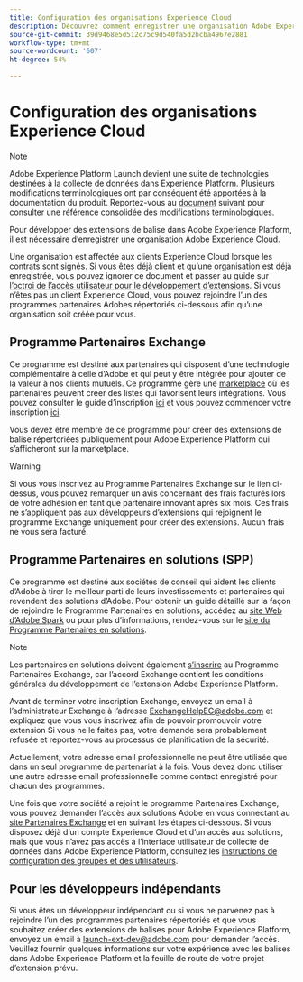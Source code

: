 ```yaml
---
title: Configuration des organisations Experience Cloud
description: Découvrez comment enregistrer une organisation Adobe Experience Cloud afin de commencer à développer des extensions pour Adobe Experience Platform.
source-git-commit: 39d9468e5d512c75c9d540fa5d2bcba4967e2881
workflow-type: tm+mt
source-wordcount: '607'
ht-degree: 54%

---
```


# Configuration des organisations Experience Cloud

>[!NOTE]
>
>Adobe Experience Platform Launch devient une suite de technologies destinées à la collecte de données dans Experience Platform. Plusieurs modifications terminologiques ont par conséquent été apportées à la documentation du produit. Reportez-vous au [document](../../term-updates.md) suivant pour consulter une référence consolidée des modifications terminologiques.

Pour développer des extensions de balise dans Adobe Experience Platform, il est nécessaire d’enregistrer une organisation Adobe Experience Cloud.

Une organisation est affectée aux clients Experience Cloud lorsque les contrats sont signés. Si vous êtes déjà client et qu’une organisation est déjà enregistrée, vous pouvez ignorer ce document et passer au guide sur [l’octroi de l’accès utilisateur pour le développement d’extensions](./access.md). Si vous n’êtes pas un client Experience Cloud, vous pouvez rejoindre l’un des programmes partenaires Adobes répertoriés ci-dessous afin qu’une organisation soit créée pour vous.

## Programme Partenaires Exchange

Ce programme est destiné aux partenaires qui disposent d’une technologie complémentaire à celle d’Adobe et qui peut y être intégrée pour ajouter de la valeur à nos clients mutuels. Ce programme gère une [marketplace](https://www.adobeexchange.com/experiencecloud.html) où les partenaires peuvent créer des listes qui favorisent leurs intégrations. Vous pouvez consulter le guide d’inscription [ici](https://partners.adobe.com/exchangeprogram/experiencecloud/reg-guide.html) et vous pouvez commencer votre inscription [ici](https://partners.adobe.com/exchangeprogram/experiencecloud/prereg.html).

Vous devez être membre de ce programme pour créer des extensions de balise répertoriées publiquement pour Adobe Experience Platform qui s’afficheront sur la marketplace.

>[!WARNING]
>
>Si vous vous inscrivez au Programme Partenaires Exchange sur le lien ci-dessus, vous pouvez remarquer un avis concernant des frais facturés lors de votre adhésion en tant que partenaire innovant après six mois. Ces frais ne s’appliquent pas aux développeurs d’extensions qui rejoignent le programme Exchange uniquement pour créer des extensions. Aucun frais ne vous sera facturé.

## Programme Partenaires en solutions (SPP)

Ce programme est destiné aux sociétés de conseil qui aident les clients d’Adobe à tirer le meilleur parti de leurs investissements et partenaires qui revendent des solutions d’Adobe. Pour obtenir un guide détaillé sur la façon de rejoindre le Programme Partenaires en solutions, accédez au [site Web d’Adobe Spark](https://spark.adobe.com/page/7PKZzIJJjkcDd/) ou pour plus d’informations, rendez-vous sur le [site du Programme Partenaires en solutions](https://solutionpartners.adobe.com/home.html).

>[!NOTE]
>
>Les partenaires en solutions doivent également [s’inscrire](https://partners.adobe.com/exchangeprogram/experiencecloud/prereg.html) au Programme Partenaires Exchange, car l’accord Exchange contient les conditions générales du développement de l’extension Adobe Experience Platform.
>
>Avant de terminer votre inscription Exchange, envoyez un email à l’administrateur Exchange à l’adresse <ExchangeHelpEC@adobe.com> et expliquez que vous vous inscrivez afin de pouvoir promouvoir votre extension Si vous ne le faites pas, votre demande sera probablement refusée et reportez-vous au processus de planification de la sécurité.
>
>Actuellement, votre adresse email professionnelle ne peut être utilisée que dans un seul programme de partenariat à la fois. Vous devez donc utiliser une autre adresse email professionnelle comme contact enregistré pour chacun des programmes.

Une fois que votre société a rejoint le programme Partenaires Exchange, vous pouvez demander l’accès aux solutions Adobe en vous connectant au [site Partenaires Exchange](https://partners.adobe.com/exchangeprogram/experiencecloud) et en suivant les étapes ci-dessous. Si vous disposez déjà d’un compte Experience Cloud et d’un accès aux solutions, mais que vous n’avez pas accès à l’interface utilisateur de collecte de données dans Adobe Experience Platform, consultez les [instructions de configuration des groupes et des utilisateurs](../../ui/administration/user-permissions.md).

## Pour les développeurs indépendants

Si vous êtes un développeur indépendant ou si vous ne parvenez pas à rejoindre l’un des programmes partenaires répertoriés et que vous souhaitez créer des extensions de balises pour Adobe Experience Platform, envoyez un email à launch-ext-dev@adobe.com pour demander l’accès. Veuillez fournir quelques informations sur votre expérience avec les balises dans Adobe Experience Platform et la feuille de route de votre projet d’extension prévu.
